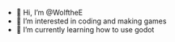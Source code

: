 - 👋 Hi, I’m @WolftheE
- 👀 I’m interested in coding and making games
- 🌱 I’m currently learning how to use godot


